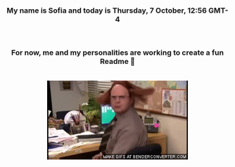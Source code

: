 


<div align="center">
<h3 >My name is Sofia and today is Thursday, 7 October, 12:56 GMT-4</h3><br>
<h3 >For now, me and my personalities are working to create a fun Readme 👋
</h3><br>
<img src='img/dwight.gif' alt='working...'/>
</div>
